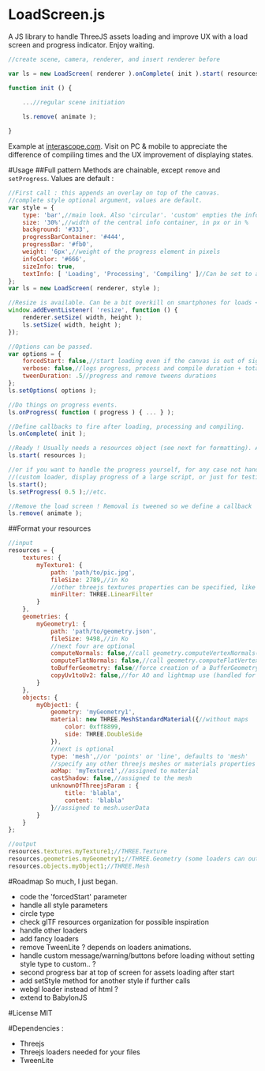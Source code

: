 # LoadScreen.js
A JS library to handle ThreeJS assets loading and improve UX with a load screen and progress indicator. Enjoy waiting.
```js
//create scene, camera, renderer, and insert renderer before

var ls = new LoadScreen( renderer ).onComplete( init ).start( resources );

function init () {
    
    ...//regular scene initiation

    ls.remove( animate );

}
```

Example at [interascope.com](https://www.interascope.com). 
Visit on PC & mobile to appreciate the difference of compiling times and the UX improvement of displaying states.

#Usage
##Full pattern
Methods are chainable, except `remove` and `setProgress`. Values are default :
```js
//First call : this appends an overlay on top of the canvas.
//complete style optional argument, values are default.
var style = {
    type: 'bar',//main look. Also 'circular'. 'custom' empties the info container and lets you fill it
    size: '30%',//width of the central info container, in px or in %
    background: '#333',
    progressBarContainer: '#444',
    progressBar: '#fb0',
    weight: '6px',//weight of the progress element in pixels
    infoColor: '#666',
    sizeInfo: true,
    textInfo: [ 'Loading', 'Processing', 'Compiling' ]//Can be set to a single string or to false
};
var ls = new LoadScreen( renderer, style );

//Resize is available. Can be a bit overkill on smartphones for loads < 5-6 seconds.
window.addEventListener( 'resize', function () { 
	renderer.setSize( width, height ); 
	ls.setSize( width, height ); 
});

//Options can be passed.
var options = {
    forcedStart: false,//start loading even if the canvas is out of sight (usually bad practice)
    verbose: false,//logs progress, process and compile duration + total load screen duration
    tweenDuration: .5//progress and remove tweens durations
};
ls.setOptions( options );

//Do things on progress events.
ls.onProgress( function ( progress ) { ... } );

//Define callbacks to fire after loading, processing and compiling.
ls.onComplete( init );

//Ready ! Usually needs a resources object (see next for formatting). Appends infos to overlay.
ls.start( resources );

//or if you want to handle the progress yourself, for any case not handled in the library
//(custom loader, display progress of a large script, or just for testing).
ls.start();
ls.setProgress( 0.5 );//etc.

//Remove the load screen ! Removal is tweened so we define a callback
ls.remove( animate );
```

##Format your resources
```js
//input
resources = {
    textures: {
        myTexture1: { 
            path: 'path/to/pic.jpg',
            fileSize: 2789,//in Ko
            //other threejs textures properties can be specified, like :
            minFilter: THREE.LinearFilter
        }
    },
    geometries: {
        myGeometry1: {
            path: 'path/to/geometry.json',
            fileSize: 9498,//in Ko
            //next four are optional
            computeNormals: false,//call geometry.computeVertexNormals()
            computeFlatNormals: false,//call geometry.computeFlatVertexNormals() (THREE.Geometry only)
            toBufferGeometry: false//force creation of a BufferGeometry
            copyUv1toUv2: false,//for AO and lightmap use (handled for THREE.BufferGeometry only)
        }
    },
    objects: {
        myObject1: {
            geometry: 'myGeometry1',
            material: new THREE.MeshStandardMaterial({//without maps
                color: 0xff8899, 
                side: THREE.DoubleSide 
            }),
            //next is optional
            type: 'mesh',//or 'points' or 'line', defaults to 'mesh'
            //specify any other threejs meshes or materials properties 
            aoMap: 'myTexture1',//assigned to material
            castShadow: false,//assigned to the mesh
            unknownOfThreejsParam : { 
                title: 'blabla', 
                content: 'blabla' 
            }//assigned to mesh.userData
        }
    }
};

//output
resources.textures.myTexture1;//THREE.Texture
resources.geometries.myGeometry1;//THREE.Geometry (some loaders can output a THREE.BufferGeometry)
resources.objects.myObject1;//THREE.Mesh
```

#Roadmap
So much, I just began.
* code the 'forcedStart' parameter
* handle all style parameters
* circle type
* check glTF resources organization for possible inspiration
* handle other loaders
* add fancy loaders
* remove TweenLite ? depends on loaders animations.
* handle custom message/warning/buttons before loading without setting style type to custom.. ?
* second progress bar at top of screen for assets loading after start
* add setStyle method for another style if further calls
* webgl loader instead of html ?
* extend to BabylonJS

#License
MIT

#Dependencies : 
* Threejs
* Threejs loaders needed for your files
* TweenLite
